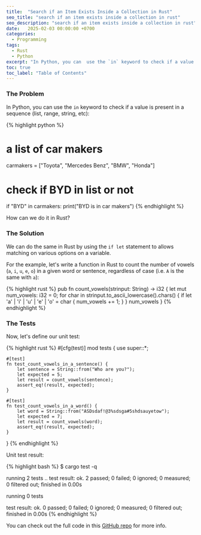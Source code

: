 ```yaml
---
title:  "Search if an Item Exists Inside a Collection in Rust"
seo_title: "search if an item exists inside a collection in rust"
seo_description: "search if an item exists inside a collection in rust"
date:   2025-02-03 00:00:00 +0700
categories:
  - Programming
tags:
  - Rust
  - Python
excerpt: "In Python, you can  use the `in` keyword to check if a value is present in a sequence (list, range, string, etc)..."
toc: true
toc_label: "Table of Contents"
---
```

### The Problem
In Python, you can  use the `in` keyword to check if a value is present in a sequence (list, range, string, etc):

{% highlight python %}
# a list of car makers
carmakers = ["Toyota", "Mercedes Benz", "BMW", "Honda"]

# check if BYD in list or not
if "BYD" in carmakers:
    print("BYD is in car makers")
{% endhighlight %}

How can we do it in Rust?

### The Solution
We can do the same in Rust by using the `if let` statement to allows matching on various options on a variable.

For the example, let's write a function in Rust to count the number of vowels (`a`, `i`, `u`, `e`, `o`) in a 
given word or sentence, regardless of case (i.e. `A` is the same with `a`):

{% highlight rust %}
pub fn count_vowels(strinput: String) -> i32 {
    let mut num_vowels: i32 = 0;
    for char in strinput.to_ascii_lowercase().chars() {
        if let 'a' | 'i' | 'u' | 'e' | 'o' = char {
            num_vowels += 1;
        }
    }
    num_vowels
}
{% endhighlight %}

### The Tests

Now, let's define our unit test:

{% highlight rust %}
#[cfg(test)]
mod tests {
    use super::*;

    #[test]
    fn test_count_vowels_in_a_sentence() {
        let sentence = String::from("Who are you?");
        let expected = 5;
        let result = count_vowels(sentence);
        assert_eq!(result, expected);
    }

    #[test]
    fn test_count_vowels_in_a_word() {
        let word = String::from("ASDsdaf!@3%sdsga#5shdsauyetow");
        let expected = 7;
        let result = count_vowels(word);
        assert_eq!(result, expected);
    }
}
{% endhighlight %}


Unit test result:

{% highlight bash %}
$ cargo test -q

running 2 tests
..
test result: ok. 2 passed; 0 failed; 0 ignored; 0 measured; 0 filtered out; finished in 0.00s


running 0 tests

test result: ok. 0 passed; 0 failed; 0 ignored; 0 measured; 0 filtered out; finished in 0.00s
{% endhighlight %}

You can check out the full code in this [GitHub repo][github-repo] for more info.

[github-repo]: https://github.com/GandhiNN/rust-leetcode/blob/master/problem_set/easy/count_vowels/src/lib.rs
